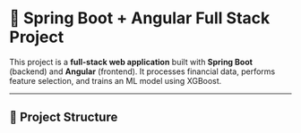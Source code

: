 # 🌟 Spring Boot + Angular Full Stack Project

This project is a **full-stack web application** built with **Spring Boot** (backend) and **Angular** (frontend). It processes financial data, performs feature selection, and trains an ML model using XGBoost.

---

## 📂 **Project Structure**
